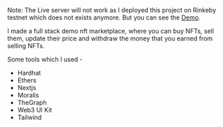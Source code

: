 Note: The Live server will not work as I deployed this project on Rinkeby testnet which does not exists anymore. But you can see the [Demo](https://portfolio-website-nine-dun.vercel.app/nft-marketplace).

I made a full stack demo nft marketplace, where you can buy NFTs, sell them, update their price and withdraw the money that you earned from selling NFTs.

Some tools which I used -
  - Hardhat
  - Ethers
  - Nextjs
  - Moralis
  - TheGraph
  - Web3 UI Kit
  - Tailwind
